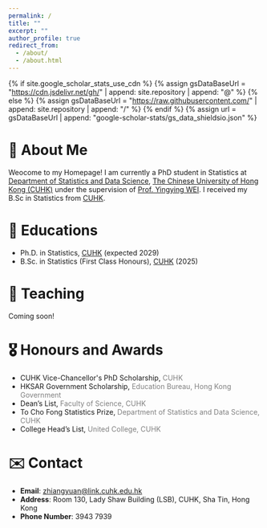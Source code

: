 ```yaml
---
permalink: /
title: ""
excerpt: ""
author_profile: true
redirect_from: 
  - /about/
  - /about.html
---
```


{% if site.google_scholar_stats_use_cdn %}
{% assign gsDataBaseUrl = "https://cdn.jsdelivr.net/gh/" | append: site.repository | append: "@" %}
{% else %}
{% assign gsDataBaseUrl = "https://raw.githubusercontent.com/" | append: site.repository | append: "/" %}
{% endif %}
{% assign url = gsDataBaseUrl | append: "google-scholar-stats/gs_data_shieldsio.json" %}

<span class='anchor' id='about-me'></span>
# 👋 About Me
Weocome to my Homepage! I am currently a PhD student in Statistics at [Department of Statistics and Data Science](https://www.sta.cuhk.edu.hk/), [The Chinese University of Hong Kong (CUHK)](https//www.cuhk.edu.hk) under the supervision of [Prof. Yingying WEI](https://www.sta.cuhk.edu.hk/peoples/ywei/). I received my B.Sc in Statistics from [CUHK](https//www.cuhk.edu.hk).

<!-- My research interest  -->

<span class='anchor' id='educations'></span>
# 📖 Educations
- Ph.D. in Statistics, [CUHK](https//www.cuhk.edu.hk) (expected 2029)
- B.Sc. in Statistics (First Class Honours), [CUHK](https//www.cuhk.edu.hk) (2025)

<!-- # 🔥 News
- *2025.08*: &nbsp;🎉🎉 Lorem ipsum dolor sit amet, consectetur adipiscing elit. Vivamus ornare aliquet ipsum, ac tempus justo dapibus sit amet. 
- *2022.02*: &nbsp;🎉🎉 Lorem ipsum dolor sit amet, consectetur adipiscing elit. Vivamus ornare aliquet ipsum, ac tempus justo dapibus sit amet.  -->

<!-- # 📝 Publications  -->

<!-- <div class='paper-box'><div class='paper-box-image'><div><div class="badge">CVPR 2016</div><img src='images/500x300.png' alt="sym" width="100%"></div></div>
<div class='paper-box-text' markdown="1">

[Deep Residual Learning for Image Recognition](https://openaccess.thecvf.com/content_cvpr_2016/papers/He_Deep_Residual_Learning_CVPR_2016_paper.pdf)

**Kaiming He**, Xiangyu Zhang, Shaoqing Ren, Jian Sun

[**Project**](https://scholar.google.com/citations?view_op=view_citation&hl=zh-CN&user=DhtAFkwAAAAJ&citation_for_view=DhtAFkwAAAAJ:ALROH1vI_8AC) <strong><span class='show_paper_citations' data='DhtAFkwAAAAJ:ALROH1vI_8AC'></span></strong>
- Lorem ipsum dolor sit amet, consectetur adipiscing elit. Vivamus ornare aliquet ipsum, ac tempus justo dapibus sit amet. 
</div>
</div> -->

<!-- - [Lorem ipsum dolor sit amet, consectetur adipiscing elit. Vivamus ornare aliquet ipsum, ac tempus justo dapibus sit amet](https://github.com), A, B, C, **CVPR 2020** -->

<span class='anchor' id='teaching'></span>
# 📑 Teaching
Coming soon!

<span class='anchor' id='honours-and-awards'></span>
# 🎖 Honours and Awards
- CUHK Vice-Chancellor's PhD Scholarship, <font color= grey>CUHK</font>
- HKSAR Government Scholarship, <font color= grey>Education Bureau, Hong Kong Government</font>
- Dean’s List, <font color= grey>Faculty of Science, CUHK</font>
- To Cho Fong Statistics Prize, <font color= grey>Department of Statistics and Data Science, CUHK</font>
- College Head’s List, <font color= grey>United College, CUHK</font>

<span class='anchor' id='contact'></span>
# ✉️ Contact
- **Email**: [zhiangyuan@link.cuhk.edu.hk](mailto:zhiangyuan@link.cuhk.edu.hk)
- **Address**: Room 130, Lady Shaw Building (LSB), CUHK, Sha Tin, Hong Kong
- **Phone Number**: 3943 7939

<!-- # 💬 Invited Talks
- *2021.06*, Lorem ipsum dolor sit amet, consectetur adipiscing elit. Vivamus ornare aliquet ipsum, ac tempus justo dapibus sit amet. 
- *2021.03*, Lorem ipsum dolor sit amet, consectetur adipiscing elit. Vivamus ornare aliquet ipsum, ac tempus justo dapibus sit amet.  \| [\[video\]](https://github.com/) -->

